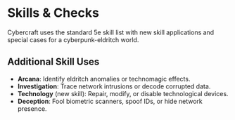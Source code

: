 # Skills & Checks

Cybercraft uses the standard 5e skill list with new skill applications and special cases for a cyberpunk-eldritch world.

## Additional Skill Uses
- **Arcana**: Identify eldritch anomalies or technomagic effects.
- **Investigation**: Trace network intrusions or decode corrupted data.
- **Technology** (new skill): Repair, modify, or disable technological devices.
- **Deception**: Fool biometric scanners, spoof IDs, or hide network presence.

